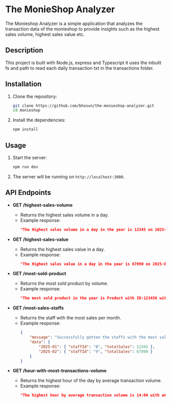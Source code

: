 # The MonieShop Analyzer
The Monieshop Analyzer is a simple application that analyzes the transaction data of the monieshop to provide insights such as the highest sales volume, highest sales value etc.

## Description
This project is built with Node.js, express and Typescript it uses the inbuilt fs and path to read each daily transaction txt in the transactions folder.

## Installation
1. Clone the repository:
    ```bash
    git clone https://github.com/bhosun/the-monieshop-analyzer.git
    cd monieshop
    ```

2. Install the dependencies:
    ```bash
    npm install
    ```
    
## Usage
1. Start the server:
    ```bash
    npm run dev
    ```

2. The server will be running on `http://localhost:3000`.

## API Endpoints

- **GET /highest-sales-volume**
    - Returns the highest sales volume in a day.
    - Example response:
      ```json
      "The Highest sales volume in a day in the year is 12345 on 2025-01-01"
      ```

- **GET /highest-sales-value**
    - Returns the highest sales value in a day.
    - Example response:
      ```json
      "The Highest sales value in a day in the year is 67890 on 2025-01-01"
      ```

- **GET /most-sold-product**
    - Returns the most sold product by volume.
    - Example response:
      ```json
      "The most sold product in the year is Product with ID:123456 with a total volume of 789"
      ```

- **GET /most-sales-staffs**
    - Returns the staff with the most sales per month.
    - Example response:
      ```json
      {
          "message": "Successfully gotten the staffs with the most sales for all the months in the year",
          "data": {
              "2025-01": { "staffId": "8", "totalSales": 12345 },
              "2025-02": { "staffId": "9", "totalSales": 67890 }
          }
      }
      ```

- **GET /hour-with-most-transactions-volume**
    - Returns the highest hour of the day by average transaction volume.
    - Example response:
      ```json
      "The highest hour by average transaction volume is 14:00 with an average volume of 1234.56"
      ```

